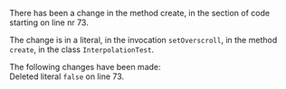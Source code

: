 There has been a change in the method create, in the section of code starting on line nr 73.
  
The change is in a literal, in the invocation ```setOverscroll```, in the method ```create```, in the class ```InterpolationTest```.
  
The following changes have been made:  
Deleted literal ```false``` on line 73.  
